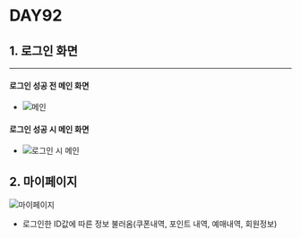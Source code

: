 # DAY92

## 1. 로그인 화면 
___

#### 로그인 성공 전 메인 화면
* ![메인](https://user-images.githubusercontent.com/103159709/184587001-baaed115-59d8-4e4e-8124-9526465136d4.png)

#### 로그인 성공 시 메인 화면 
* ![로그인 시 메인](https://user-images.githubusercontent.com/103159709/184587306-a4b96cc2-fa53-469d-b7b4-a25f4fd4b4df.png)

## 2. 마이페이지
![마이페이지](https://user-images.githubusercontent.com/103159709/184587770-8cf97d89-0dd1-4ff6-89f6-ad2fc66b738b.png)

* 로그인한 ID값에 따른 정보 불러옴(쿠폰내역, 포인트 내역, 예매내역, 회원정보)

